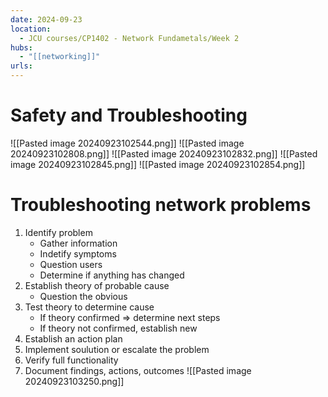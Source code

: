 ```yaml
---
date: 2024-09-23
location:
  - JCU courses/CP1402 - Network Fundametals/Week 2
hubs:
  - "[[networking]]"
urls:
---
```


# Safety and Troubleshooting
![[Pasted image 20240923102544.png]]
![[Pasted image 20240923102808.png]]
![[Pasted image 20240923102832.png]]
![[Pasted image 20240923102845.png]]
![[Pasted image 20240923102854.png]]

# Troubleshooting network problems
1. Identify problem
    + Gather information
    + Indetify symptoms
    + Question users
    + Determine if anything has changed
2. Establish theory of probable cause
    + Question the obvious
3. Test theory to determine cause
    + If theory confirmed => determine next steps
    + If theory not confirmed, establish new
4. Establish an action plan
5. Implement soulution or escalate the problem
6. Verify full functionality
7. Document findings, actions, outcomes
![[Pasted image 20240923103250.png]]
